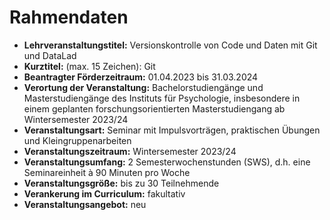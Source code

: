 # Rahmendaten

- **Lehrveranstaltungstitel:** Versionskontrolle von Code und Daten mit Git und DataLad
- **Kurztitel:** (max. 15 Zeichen): Git
- **Beantragter Förderzeitraum:** 01.04.2023 bis 31.03.2024
- **Verortung der Veranstaltung:** Bachelorstudiengänge und Masterstudiengänge des Instituts für Psychologie, insbesondere in einem geplanten forschungsorientierten Masterstudiengang ab Wintersemester 2023/24
- **Veranstaltungsart:** Seminar mit Impulsvorträgen, praktischen Übungen und Kleingruppenarbeiten
- **Veranstaltungszeitraum:** Wintersemester 2023/24
- **Veranstaltungsumfang:** 2 Semesterwochenstunden (SWS), d.h. eine Seminareinheit à 90 Minuten pro Woche
- **Veranstaltungsgröße:** bis zu 30 Teilnehmende
- **Verankerung im Curriculum:** fakultativ
- **Veranstaltungsangebot:** neu